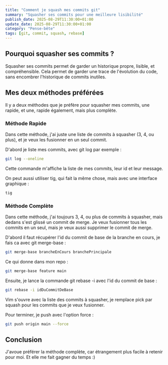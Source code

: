 ```yaml
---
title: "Comment je squash mes commits git"
summary: "Squasher ses commits pour une meilleure lisibilité"
publish_date: 2025-08-29T11:30:00+01:00
update_date: 2025-08-29T11:30:00+01:00
category: "Pense-bête"
tags: [git, commit, squash, rebase]
---
```


## Pourquoi squasher ses commits ?

Squasher ses commits permet de garder un historique propre, lisible, et compréhensible. Cela permet de garder une trace de l'évolution du code, sans encombrer l'historique de commits inutiles.

## Mes deux méthodes préférées

Il y a deux méthodes que je préfère pour squasher mes commits, une rapide, et une, rapide également, mais plus complète.

### Méthode Rapide

Dans cette méthode, j'ai juste une liste de commits à squasher (3, 4, ou plus), et je veux les fusionner en un seul commit.

D'abord je liste mes commits, avec git log par exemple :

```bash
git log --oneline
```

Cette commande m'affiche la liste de mes commits, leur id et leur message.

On peut aussi utiliser tig, qui fait la même chose, mais avec une interface graphique :

```bash
tig
```

### Méthode Complète

Dans cette méthode, j'ai toujours 3, 4, ou plus de commits à squasher, mais dedans s'est glissé un commit de merge. Je veux fusionner tous les commits en un seul, mais je veux aussi supprimer le commit de merge.

D'abord il faut récupérer l'id du commit de base de la branche en cours, je fais ca avec git merge-base :

```bash
git merge-base brancheEnCours branchePrincipale
```

Ce qui donne dans mon repo :

```bash
git merge-base feature main
```

Ensuite, je lance la commande git rebase -i avec l'id du commit de base :

```bash
git rebase -i idDuCommitDeBase
```

Vim s'ouvre avec la liste des commits à squasher, je remplace pick par squash pour les commits que je veux fusionner.

Pour terminer, je push avec l'option force :

```bash
git push origin main --force
```

## Conclusion

J'avoue préférer la méthode complète, car étrangement plus facile à retenir pour moi. Et elle me fait gagner du temps :)
